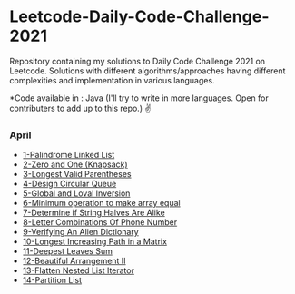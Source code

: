 # Leetcode-Daily-Code-Challenge-2021
Repository containing my solutions to Daily Code Challenge 2021 on Leetcode. Solutions with different algorithms/approaches having different complexities and implementation in various languages.

*Code available in : Java (I'll try to write in more languages. Open for contributers to add up to this repo.) ✌️


### April
* [1-Palindrome Linked List](https://github.com/pushpitojha/Leetcode-Daily-Code-Challenge-2021/blob/main/LeeCode_April2021/1_PalindromeLinkedList.java)
* [2-Zero and One (Knapsack)](https://github.com/pushpitojha/Leetcode-Daily-Code-Challenge-2021/blob/main/LeeCode_April2021/2_OneAndZero_Knapsack.java)
* [3-Longest Valid Parentheses](https://github.com/pushpitojha/Leetcode-Daily-Code-Challenge-2021/blob/main/LeeCode_April2021/3_longestValidParentheses.java)
* [4-Design Circular Queue](https://github.com/pushpitojha/Leetcode-Daily-Code-Challenge-2021/blob/main/LeeCode_April2021/4_designCircularQueue.java)
* [5-Global and Loval Inversion](https://github.com/pushpitojha/Leetcode-Daily-Code-Challenge-2021/blob/main/LeeCode_April2021/5_GlobalAndLocalInversion.java)
* [6-Minimum operation to make array equal](https://github.com/pushpitojha/Leetcode-Daily-Code-Challenge-2021/blob/main/LeeCode_April2021/6_MinOperationToMakeArrayEqual.java)
* [7-Determine if String Halves Are Alike](https://github.com/pushpitojha/Leetcode-Daily-Code-Challenge-2021/blob/main/LeeCode_April2021/7_halvesAreAlike.java)
* [8-Letter Combinations Of Phone Number](https://github.com/pushpitojha/Leetcode-Daily-Code-Challenge-2021/blob/main/LeeCode_April2021/8_LetterCombinationsOfPhoneNumber_17.java)
* [9-Verifying An Alien Dictionary](https://github.com/pushpitojha/Leetcode-Daily-Code-Challenge-2021/blob/main/LeeCode_April2021/9_VerifyingAnAlienDictionary_953.java)
* [10-Longest Increasing Path in a Matrix](https://github.com/pushpitojha/Leetcode-Daily-Code-Challenge-2021/blob/main/LeeCode_April2021/10_LongestIncreasingPathMatrix.java)
* [11-Deepest Leaves Sum](https://github.com/pushpitojha/Leetcode-Daily-Code-Challenge-2021/blob/main/LeeCode_April2021/11_DeepestLeavesSum_1302.java)
* [12-Beautiful Arrangement II](https://github.com/pushpitojha/Leetcode-Daily-Code-Challenge-2021/blob/main/LeeCode_April2021/12_BeautifulArrangementII_667.java)
* [13-Flatten Nested List Iterator](https://github.com/pushpitojha/Leetcode-Daily-Code-Challenge-2021/blob/main/LeeCode_April2021/13_FlattenNestedListIterator_341.java)
* [14-Partition List](https://github.com/pushpitojha/Leetcode-Daily-Code-Challenge-2021/blob/main/LeeCode_April2021/14_PartitionList_86.java)






